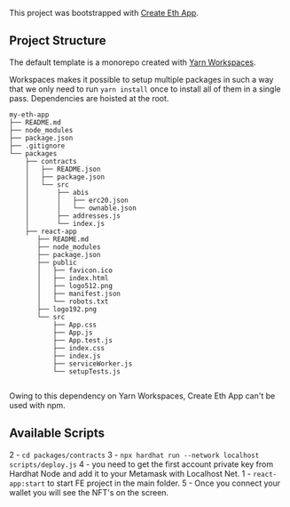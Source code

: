 This project was bootstrapped with [Create Eth App](https://github.com/paulrberg/create-eth-app).

## Project Structure

The default template is a monorepo created with [Yarn Workspaces](https://classic.yarnpkg.com/en/docs/workspaces/).

Workspaces makes it possible to setup multiple packages in such a way that we only need to run `yarn install` once to install all of them in
a single pass. Dependencies are hoisted at the root.

```
my-eth-app
├── README.md
├── node_modules
├── package.json
├── .gitignore
└── packages
    ├── contracts
    │   ├── README.json
    │   ├── package.json
    │   └── src
    │       ├── abis
    │       │   ├── erc20.json
    │       │   └── ownable.json
    │       ├── addresses.js
    │       └── index.js
    ├── react-app
       ├── README.md
       ├── node_modules
       ├── package.json
       ├── public
       │   ├── favicon.ico
       │   ├── index.html
       │   ├── logo512.png
       │   ├── manifest.json
       │   └── robots.txt
       ├── logo192.png
       └── src
           ├── App.css
           ├── App.js
           ├── App.test.js
           ├── index.css
           ├── index.js
           ├── serviceWorker.js
           └── setupTests.js


```

Owing to this dependency on Yarn Workspaces, Create Eth App can't be used with npm.

## Available Scripts

2 - `cd packages/contracts`
3 - `npx hardhat run --network localhost scripts/deploy.js`
4 - you need to get the first account private key from Hardhat Node and add it to your Metamask with Localhost Net.
1 - `react-app:start` to start FE project in the main folder.
5 - Once you connect your wallet you will see the NFT's on the screen.
